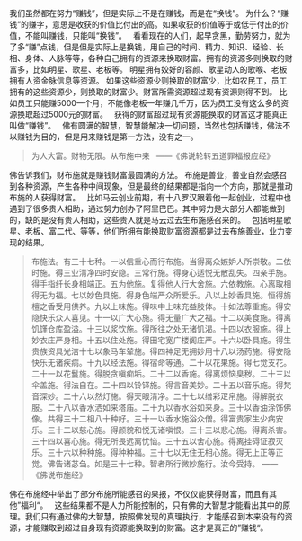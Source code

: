 我们虽然都在努力“赚钱”，但是实际上不是在赚钱，而是在“换钱”。
为什么？“赚钱”的赚字，意思是收获的价值比付出的高。如果收获的价值等于或低于付出的价值，不能叫赚钱，只能叫“换钱”。
&nbsp;
看看现在的人们，起早贪黑，勤劳努力，就为了多“赚”点钱，但是但是实际上是换钱，用自己的时间、精力、知识、经验、长相、身体、人脉等等，各种自己拥有的资源来换取财富。拥有的资源多则换取的财富多，比如明星、歌星、老板等。
明星拥有姣好的容颜、歌星动人的歌喉、老板拥有人资金脉信息等资源。
如果这些资源少则换取的财富少，比如农民工，员工拥有的这些资源少，则换取的财富少。财富所需资源超过现有资源则得不到。
比如员工只能赚5000一个月，不能像老板一年赚几千万，因为员工没有这么多的资源换取超过5000元的财富。
&nbsp;
获得的财富超过现有资源能换取的财富这才能真正叫做“赚钱”。
&nbsp;
佛有圆满的智慧，智慧能解决一切问题，当然也包括赚钱，佛法不以赚钱为目的，但是用来赚钱是第一方法，没有之一。

> 为人大富。财物无限。从布施中来 
>  ——《佛说轮转五道罪福报应经》

佛告诉我们，财布施就是赚钱财富最圆满的方法。
布施是善业，善业自然会感召到各种资源，产生各种中间现象，但是最终的结果都是指向一个方向，那就是推动布施的人获得财富。
&nbsp;
比如马云创业前期，有十八罗汉跟着他一起创业，过程中也遇到了很多贵人相助，通过努力创办了阿里巴巴。其中努力是大部分人都能做到的，缺的是没有贵人相助，这些贵人就是马云过去生布施感召来的。
&nbsp;
包括明星歌星、老板、富二代、等等，他们所拥有能换取财富资源都是过去布施善业，业力变现的结果。

> 布施法。有三十七种。一以信重心而行布施。当得离众嫉妒人所崇敬。二依时施。得三业清净四时安隐。三常行施。得身心适悦无散乱失。四亲手施。得手指纤长身相端正。五为他施。复得他人行大舍施。六依教施。心离取相得无为福。七以妙色具施。得身色端严众所爱乐。八以上妙香具施。恒得旃檀之香受用供养。九以上味施。得味中上味充益肢体。十如法尊重施。得安隐快乐众人喜见。十一以广大心施。得无量广大之福。十二以美食施。得离饥馑仓库盈溢。十三以浆饮施。得所往之处无诸饥渴。十四以衣服施。得上妙衣庄严身相。十五以住处施。得田宅宽广楼阁庄严。十六以卧具施。得生贵族资具光洁十七以象马车辇施。得四神足无拥妙用十八以汤药施。得安隐快乐无诸疾病。十九以经法施。得宿命等通。二十以花果施。得七觉支花。二十一以花鬘施。得脱贪嗔痴垢。二十二以香施。得离烦恼臭秽。二十三以伞盖施。得法自在。二十四以铃铎施。得言音美妙。二十五以音乐施。得梵音深妙。二十六以然灯施。得天眼清净。二十七以缯彩疋帛施。得解脱衣服。二十八以香水洒如来塔庙。二十九以香水浴如来身。三十以香油涂饰佛像。共得三十二相八十种好。三十一以香水施浴众僧。得富贵家生少病安乐。三十二以慈心施。得颜貌和悦无诸嗔恨。三十三以悲心施。得离杀害。三十四以喜心施。得无所畏远离忧恼。三十五以舍心施。得离挂碍证寂灭乐。三十六以种种施。得种种福。三十七以无住无相心施。得无上正等正觉。佛告诸苾刍。如是三十七种。智者所行微妙施行。汝今受持。
> ——《佛说布施经》

佛在布施经中举出了部分布施所能感召的果报，不仅仅能获得财富，而且有其他”福利“。
&nbsp;
这些结果都不是人力所能控制的，只有佛的大智慧才能看出其中的原理。我们只有通过佛的大智慧，按照佛发现的真理执行，才能感召到本来没有的资源，才能赚取到超过自身现有资源能换取到的财富。这才是真正的”赚钱“。